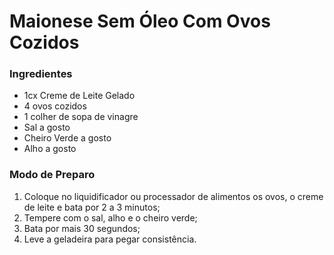 # Maionese Sem Óleo Com Ovos Cozidos

### Ingredientes

- 1cx Creme de Leite Gelado
- 4 ovos cozidos
- 1 colher de sopa de vinagre
- Sal a gosto
- Cheiro Verde a gosto
- Alho a gosto

### Modo de Preparo

1. Coloque no liquidificador ou processador de alimentos os ovos, o creme de leite e bata por 2 a 3 minutos;
2. Tempere com o sal, alho e o cheiro verde;
3. Bata por mais 30 segundos;
4. Leve a geladeira para pegar consistência.

